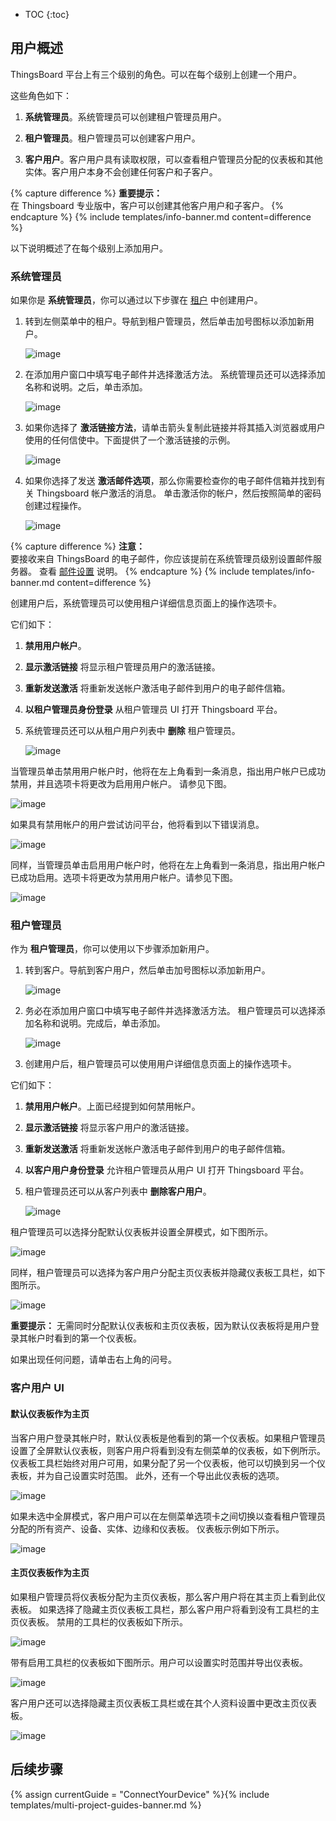 * TOC
{:toc}

## 用户概述

ThingsBoard 平台上有三个级别的角色。可以在每个级别上创建一个用户。

这些角色如下：

1) **系统管理员**。系统管理员可以创建租户管理员用户。

2) **租户管理员**。租户管理员可以创建客户用户。

3) **客户用户**。客户用户具有读取权限，可以查看租户管理员分配的仪表板和其他实体。客户用户本身不会创建任何客户和子客户。

{% capture difference %}
**重要提示：**
<br>
在 Thingsboard 专业版中，客户可以创建其他客户用户和子客户。
{% endcapture %}
{% include templates/info-banner.md content=difference %}

以下说明概述了在每个级别上添加用户。

### 系统管理员

如果你是 **系统管理员**，你可以通过以下步骤在 [租户](/docs/{{docsPrefix}}user-guide/ui/tenants) 中创建用户。

1. 转到左侧菜单中的租户。导航到租户管理员，然后单击加号图标以添加新用户。

   ![image](/images/user-guide/ui/users/ce/tenant-user-add.png)

2. 在添加用户窗口中填写电子邮件并选择激活方法。
系统管理员还可以选择添加名称和说明。之后，单击添加。

   ![image](/images/user-guide/ui/users/ce/user-add-window.png)

3. 如果你选择了 **激活链接方法**，请单击箭头复制此链接并将其插入浏览器或用户使用的任何信使中。下面提供了一个激活链接的示例。

   ![image](/images/user-guide/ui/users/ce/user-activation-link.png)

4. 如果你选择了发送 **激活邮件选项**，那么你需要检查你的电子邮件信箱并找到有关 Thingsboard 帐户激活的消息。
单击激活你的帐户，然后按照简单的密码创建过程操作。

   ![image](/images/user-guide/ui/users/ce/account-activation-email.png)

{% capture difference %}
**注意：**
<br>
要接收来自 ThingsBoard 的电子邮件，你应该提前在系统管理员级别设置邮件服务器。
查看 [邮件设置](/docs/{{docsPrefix}}user-guide/ui/mail-settings) 说明。
{% endcapture %}
{% include templates/info-banner.md content=difference %}


创建用户后，系统管理员可以使用租户详细信息页面上的操作选项卡。

它们如下：

1) **禁用用户帐户**。

2) **显示激活链接** 将显示租户管理员用户的激活链接。

3) **重新发送激活** 将重新发送帐户激活电子邮件到用户的电子邮件信箱。

4) **以租户管理员身份登录** 从租户管理员 UI 打开 Thingsboard 平台。

5) 系统管理员还可以从租户用户列表中 **删除** 租户管理员。

   ![image](/images/user-guide/ui/users/ce/user-tenant-tabs.png)

当管理员单击禁用用户帐户时，他将在左上角看到一条消息，指出用户帐户已成功禁用，并且选项卡将更改为启用用户帐户。
请参见下图。

   ![image](/images/user-guide/ui/users/ce/user-account-disabled.png)

如果具有禁用帐户的用户尝试访问平台，他将看到以下错误消息。

   ![image](/images/user-guide/ui/users/ce/error-message.png)

同样，当管理员单击启用用户帐户时，他将在左上角看到一条消息，指出用户帐户已成功启用。选项卡将更改为禁用用户帐户。请参见下图。

   ![image](/images/user-guide/ui/users/ce/user-account-enabled.png)

### 租户管理员

作为 **租户管理员**，你可以使用以下步骤添加新用户。

1. 转到客户。导航到客户用户，然后单击加号图标以添加新用户。

   ![image](/images/user-guide/ui/users/ce/customer-user-add.png)

2. 务必在添加用户窗口中填写电子邮件并选择激活方法。
租户管理员可以选择添加名称和说明。完成后，单击添加。

   ![image](/images/user-guide/ui/users/ce/customer-user-add-window.png)

3. 创建用户后，租户管理员可以使用用户详细信息页面上的操作选项卡。

它们如下：

1) **禁用用户帐户**。上面已经提到如何禁用帐户。

2) **显示激活链接** 将显示客户用户的激活链接。

3) **重新发送激活** 将重新发送帐户激活电子邮件到用户的电子邮件信箱。

4) **以客户用户身份登录** 允许租户管理员从用户 UI 打开 Thingsboard 平台。

5) 租户管理员还可以从客户列表中 **删除客户用户**。


   ![image](/images/user-guide/ui/users/ce/customer-user-account-disable.png)

租户管理员可以选择分配默认仪表板并设置全屏模式，如下图所示。


   ![image](/images/user-guide/ui/users/ce/default-dashboard-assigned.png)

同样，租户管理员可以选择为客户用户分配主页仪表板并隐藏仪表板工具栏，如下图所示。


   ![image](/images/user-guide/ui/users/ce/home-dashboard-assigned.png) 

**重要提示：** 无需同时分配默认仪表板和主页仪表板，因为默认仪表板将是用户登录其帐户时看到的第一个仪表板。

如果出现任何问题，请单击右上角的问号。

### 客户用户 UI

#### 默认仪表板作为主页

当客户用户登录其帐户时，默认仪表板是他看到的第一个仪表板。如果租户管理员设置了全屏默认仪表板，则客户用户将看到没有左侧菜单的仪表板，如下例所示。
仪表板工具栏始终对用户可用，如果分配了另一个仪表板，他可以切换到另一个仪表板，并为自己设置实时范围。
此外，还有一个导出此仪表板的选项。

   ![image](/images/user-guide/ui/users/ce/default-dashboard.png) 


如果未选中全屏模式，客户用户可以在左侧菜单选项卡之间切换以查看租户管理员分配的所有资产、设备、实体、边缘和仪表板。
仪表板示例如下所示。

   ![image](/images/user-guide/ui/users/ce/default-dashboard-not-fullscreen-1.png) 


#### 主页仪表板作为主页

如果租户管理员将仪表板分配为主页仪表板，那么客户用户将在其主页上看到此仪表板。
如果选择了隐藏主页仪表板工具栏，那么客户用户将看到没有工具栏的主页仪表板。
禁用的工具栏的仪表板如下所示。

  ![image](/images/user-guide/ui/users/ce/home-dashboard-no-toolbar.png)    

带有启用工具栏的仪表板如下图所示。用户可以设置实时范围并导出仪表板。


   ![image](/images/user-guide/ui/users/ce/home-dashboard-toolbar.png)

客户用户还可以选择隐藏主页仪表板工具栏或在其个人资料设置中更改主页仪表板。
   
   ![image](/images/user-guide/ui/users/ce/profile-window.png)  

## 后续步骤

{% assign currentGuide = "ConnectYourDevice" %}{% include templates/multi-project-guides-banner.md %}